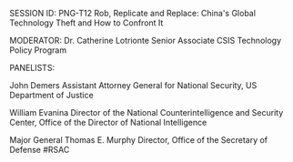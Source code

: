 SESSION ID: PNG-T12
Rob, Replicate and Replace: China's Global Technology Theft and How to Confront It

MODERATOR: Dr. Catherine Lotrionte Senior Associate CSIS Technology Policy Program

PANELISTS:

John Demers
Assistant Attorney General for National Security, US Department of Justice

William Evanina
Director of the National Counterintelligence and Security Center, Office of the Director of National Intelligence

Major General Thomas E. Murphy Director, Office of the Secretary of
Defense
#RSAC

